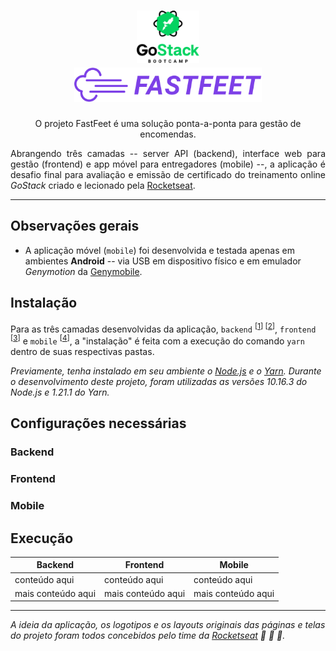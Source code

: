 <h1 align="center">
  <img alt="GOSTACK BOOTCAMP" title="Logo do treinamento GoStack" src="gostack-bootcamp-header.png" width="100px" /> <br>
  <img alt="FASTFEET" title="Logo do projeto FastFeet" src="frontend/src/assets/fastfeet-logo.svg" width="300px" />
</h1>

<p align="center">O projeto FastFeet é uma solução ponta-a-ponta para gestão de encomendas.</p>
<p align="justify">Abrangendo três camadas -- server API (backend), interface web para gestão (frontend) e app móvel para entregadores (mobile) --, a aplicação é desafio final para avaliação e emissão de certificado do treinamento online <em>GoStack</em> criado e lecionado pela <a href="https://rocketseat.com.br/">Rocketseat</a>.</p>

---

## Observações gerais

- A aplicação móvel (`mobile`) foi desenvolvida e testada apenas em ambientes **Android** -- via USB em dispositivo físico e em emulador _Genymotion_ da [Genymobile](https://www.genymobile.com/).

## Instalação

Para as três camadas desenvolvidas da aplicação, `backend` <sup>[[1]] [[2]]</sup>, `frontend` <sup>[[3]]</sup> e `mobile` <sup>[[4]]</sup>, a "instalação" é feita com a execução do comando `yarn` dentro de suas respectivas pastas.

_Previamente, tenha instalado em seu ambiente o [Node.js](https://nodejs.org/) e o [Yarn](https://yarnpkg.com/). Durante o desenvolvimento deste projeto, foram utilizadas as versões 10.16.3 do Node.js e 1.21.1 do Yarn._

## Configurações necessárias

### Backend

### Frontend

### Mobile

## Execução

| Backend            | Frontend           | Mobile             |
| ------------------ | ------------------ | ------------------ |
| conteúdo aqui      | conteúdo aqui      | conteúdo aqui      |
| mais conteúdo aqui | mais conteúdo aqui | mais conteúdo aqui |

---

_A ideia da aplicação, os logotipos e os layouts originais das páginas e telas do projeto foram todos concebidos pelo time da [Rocketseat](https://rocketseat.com.br/) :clap: :clap: :rocket:._

[1]: https://github.com/wwgoncalves/bootcamp-gostack-desafio-02 "Especificações do backend 1/2"
[2]: https://github.com/wwgoncalves/bootcamp-gostack-desafio-03 "Especificações do backend 2/2"
[3]: https://github.com/wwgoncalves/bootcamp-gostack-desafio-09 "Especificações do frontend web"
[4]: https://github.com/wwgoncalves/bootcamp-gostack-desafio-10 "Especificações do app mobile"

